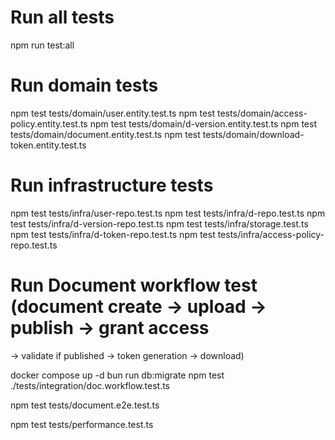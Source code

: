 # Run all tests
npm run test:all

# Run domain tests
npm test tests/domain/user.entity.test.ts
npm test tests/domain/access-policy.entity.test.ts
npm test tests/domain/d-version.entity.test.ts
npm test tests/domain/document.entity.test.ts
npm test tests/domain/download-token.entity.test.ts

# Run infrastructure tests
npm test tests/infra/user-repo.test.ts
npm test tests/infra/d-repo.test.ts
npm test tests/infra/d-version-repo.test.ts
npm test tests/infra/storage.test.ts
npm test tests/infra/d-token-repo.test.ts
npm test tests/infra/access-policy-repo.test.ts


# Run Document workflow test (document create -> upload -> publish -> grant access 
-> validate if published  -> token generation -> download)

docker compose up -d
bun run db:migrate
npm test ./tests/integration/doc.workflow.test.ts

npm test tests/document.e2e.test.ts

npm test tests/performance.test.ts




